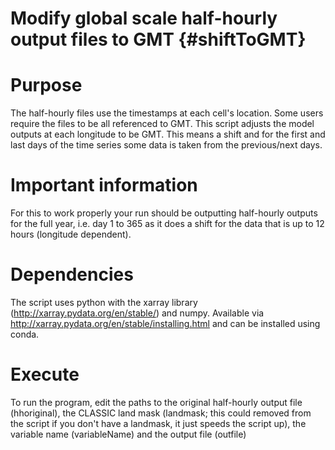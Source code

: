 Modify global scale half-hourly output files to GMT {#shiftToGMT}
========

# Purpose

The half-hourly files use the timestamps at each cell's location. Some users require the files to be all referenced to GMT. This script adjusts the model outputs at each longitude to be GMT. This means a shift and for the first and last days of the time series some data is taken from the previous/next days.

# Important information

For this to work properly your run should be outputting half-hourly outputs for the full year, i.e. day 1 to 365 as it does a shift for the data that is up to 12 hours (longitude dependent).

# Dependencies

The script uses python with the xarray library (http://xarray.pydata.org/en/stable/) and numpy. Available via http://xarray.pydata.org/en/stable/installing.html and can be installed using conda.

# Execute

To run the program, edit the paths to the original half-hourly output file (hhoriginal), the CLASSIC land mask (landmask; this could removed from the script if you don't have a landmask, it just speeds the script up), the variable name (variableName) and the output file (outfile)

